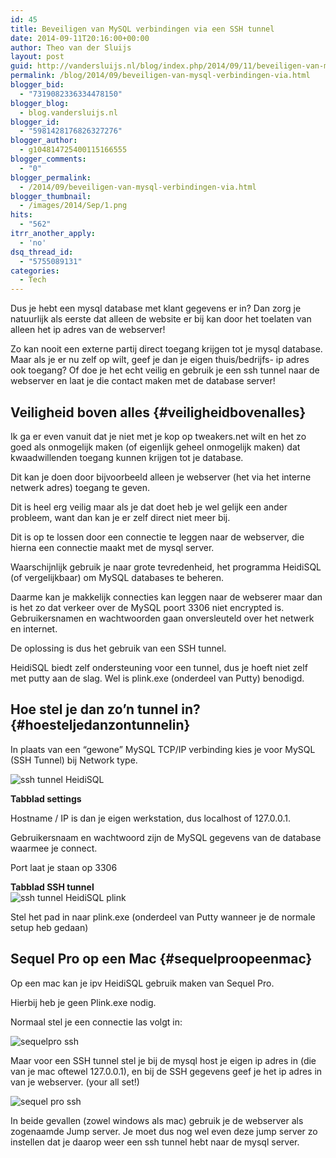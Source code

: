 ```yaml
---
id: 45
title: Beveiligen van MySQL verbindingen via een SSH tunnel
date: 2014-09-11T20:16:00+00:00
author: Theo van der Sluijs
layout: post
guid: http://vandersluijs.nl/blog/index.php/2014/09/11/beveiligen-van-mysql-verbindingen-via/
permalink: /blog/2014/09/beveiligen-van-mysql-verbindingen-via.html
blogger_bid:
  - "7319082336334478150"
blogger_blog:
  - blog.vandersluijs.nl
blogger_id:
  - "5981428176826327276"
blogger_author:
  - g104814725400115166555
blogger_comments:
  - "0"
blogger_permalink:
  - /2014/09/beveiligen-van-mysql-verbindingen-via.html
blogger_thumbnail:
  - /images/2014/Sep/1.png
hits:
  - "562"
itrr_another_apply:
  - 'no'
dsq_thread_id:
  - "5755089131"
categories:
  - Tech
---
```

Dus je hebt een mysql database met klant gegevens er in? Dan zorg je natuurlijk als eerste dat alleen de website er bij kan door het toelaten van alleen het ip adres van de webserver!

Zo kan nooit een externe partij direct toegang krijgen tot je mysql database. Maar als je er nu zelf op wilt, geef je dan je eigen thuis/bedrijfs- ip adres ook toegang? Of doe je het echt veilig en gebruik je een ssh tunnel naar de webserver en laat je die contact maken met de database server!

## Veiligheid boven alles {#veiligheidbovenalles}

Ik ga er even vanuit dat je niet met je kop op tweakers.net wilt en het zo goed als onmogelijk maken (of eigenlijk geheel onmogelijk maken) dat kwaadwillenden toegang kunnen krijgen tot je database.

Dit kan je doen door bijvoorbeeld alleen je webserver (het via het interne netwerk adres) toegang te geven.

Dit is heel erg veilig maar als je dat doet heb je wel gelijk een ander probleem, want dan kan je er zelf direct niet meer bij.

Dit is op te lossen door een connectie te leggen naar de webserver, die hierna een connectie maakt met de mysql server. 

Waarschijnlijk gebruik je naar grote tevredenheid, het programma HeidiSQL (of vergelijkbaar) om MySQL databases te beheren.

Daarme kan je makkelijk connecties kan leggen naar de webserer maar dan is het zo dat verkeer over de MySQL poort 3306 niet encrypted is. Gebruikersnamen en wachtwoorden gaan onversleuteld over het netwerk en internet. 

De oplossing is dus het gebruik van een SSH tunnel. 

HeidiSQL biedt zelf ondersteuning voor een tunnel, dus je hoeft niet zelf met putty aan de slag. Wel is plink.exe (onderdeel van Putty) benodigd.

## Hoe stel je dan zo&#8217;n tunnel in? {#hoesteljedanzontunnelin}

In plaats van een &#8220;gewone&#8221; MySQL TCP/IP verbinding kies je voor MySQL (SSH Tunnel) bij Network type.

![ssh tunnel HeidiSQL](/images/2014/Sep/1.png)

**Tabblad settings**

Hostname / IP is dan je eigen werkstation, dus localhost of 127.0.0.1.

Gebruikersnaam en wachtwoord zijn de MySQL gegevens van de database waarmee je connect. 

Port laat je staan op 3306

**Tabblad SSH tunnel**  
![ssh tunnel HeidiSQL plink](/images/2014/Sep/2.png)

Stel het pad in naar plink.exe (onderdeel van Putty wanneer je de normale setup heb gedaan)

## Sequel Pro op een Mac {#sequelproopeenmac}

Op een mac kan je ipv HeidiSQL gebruik maken van Sequel Pro.

Hierbij heb je geen Plink.exe nodig.

Normaal stel je een connectie las volgt in: 

![sequelpro ssh](/images/2014/Sep/3.png)

Maar voor een SSH tunnel stel je bij de mysql host je eigen ip adres in (die van je mac oftewel 127.0.0.1), en bij de SSH gegevens geef je het ip adres in van je webserver. (your all set!) 

![sequel pro ssh](/images/2014/Sep/4.png)

In beide gevallen (zowel windows als mac) gebruik je de webserver als zogenaamde Jump server. Je moet dus nog wel even deze jump server zo instellen dat je daarop weer een ssh tunnel hebt naar de mysql server.